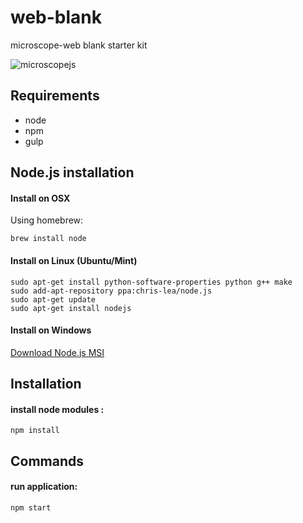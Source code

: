 web-blank
=========

microscope-web blank starter kit

![microscopejs](https://avatars0.githubusercontent.com/u/13710913?v=3&s=200)

Requirements
------------

* node
* npm
* gulp

Node.js installation
--------------------

#### Install on OSX

Using homebrew:

	brew install node

#### Install on Linux (Ubuntu/Mint)

	sudo apt-get install python-software-properties python g++ make
	sudo add-apt-repository ppa:chris-lea/node.js
	sudo apt-get update
	sudo apt-get install nodejs

#### Install on Windows

[Download Node.js MSI](http://nodejs.org/download/)

Installation
------------

#### install node modules :

	npm install

Commands
--------

#### run application:

	npm start